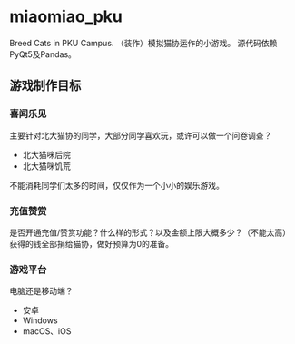 # miaomiao_pku

Breed Cats in PKU Campus. （装作）模拟猫协运作的小游戏。
源代码依赖PyQt5及Pandas。

## 游戏制作目标

### 喜闻乐见

主要针对北大猫协的同学，大部分同学喜欢玩，或许可以做一个问卷调查？

- 北大猫咪后院
- 北大猫咪饥荒

不能消耗同学们太多的时间，仅仅作为一个小小的娱乐游戏。

### 充值赞赏

是否开通充值/赞赏功能？什么样的形式？以及金额上限大概多少？（不能太高）获得的钱全部捐给猫协，做好预算为0的准备。

### 游戏平台

电脑还是移动端？

- 安卓
- Windows
- macOS、iOS

